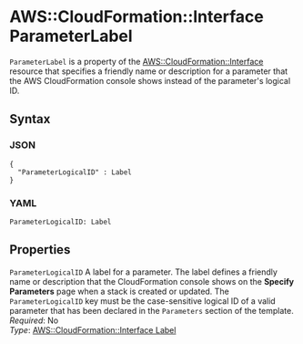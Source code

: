 # AWS::CloudFormation::Interface ParameterLabel<a name="aws-properties-cloudformation-interface-parameterlabel"></a>

`ParameterLabel` is a property of the [AWS::CloudFormation::Interface](aws-resource-cloudformation-interface.md) resource that specifies a friendly name or description for a parameter that the AWS CloudFormation console shows instead of the parameter's logical ID\.

## Syntax<a name="w8424ab1c27c15c15c27c27b5"></a>

### JSON<a name="aws-properties-cloudformation-interface-parameterlabel-syntax.json"></a>

```
{
  "ParameterLogicalID" : Label
}
```

### YAML<a name="aws-properties-cloudformation-interface-parameterlabel-syntax.yaml"></a>

```
ParameterLogicalID: Label
```

## Properties<a name="w8424ab1c27c15c15c27c27b7"></a>

`ParameterLogicalID`  <a name="cfn-cloudformation-interface-parameterlabel-parameterlogicalid"></a>
A label for a parameter\. The label defines a friendly name or description that the CloudFormation console shows on the **Specify Parameters** page when a stack is created or updated\. The `ParameterLogicalID` key must be the case\-sensitive logical ID of a valid parameter that has been declared in the `Parameters` section of the template\.  
*Required*: No  
*Type*: [AWS::CloudFormation::Interface Label](aws-properties-cloudformation-interface-label.md)